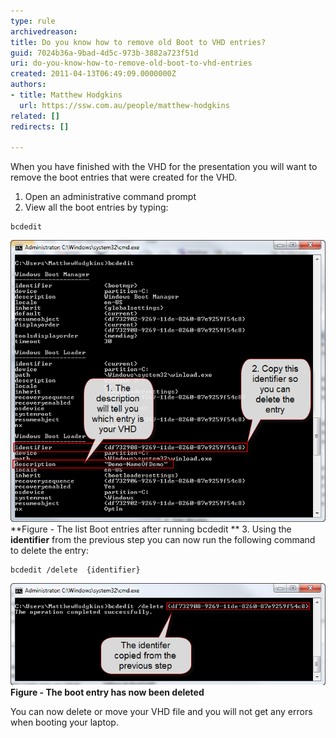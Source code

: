 ```yaml
---
type: rule
archivedreason: 
title: Do you know how to remove old Boot to VHD entries?
guid: 7024b36a-9bad-4d5c-973b-3882a723f51d
uri: do-you-know-how-to-remove-old-boot-to-vhd-entries
created: 2011-04-13T06:49:09.0000000Z
authors:
- title: Matthew Hodgkins
  url: https://ssw.com.au/people/matthew-hodgkins
related: []
redirects: []

---
```


When you have finished with the VHD for the presentation you will want to remove the boot entries that were created for the VHD.  
<!--endintro-->

1. Open an administrative command prompt
2. View all the boot entries by typing: 


```
bcdedit
```


 ![The list Boot entries after running bcdedit](fig6-listbootentries.png)
**Figure - The list Boot entries after running bcdedit
**
3. Using the  **identifier** from the previous step you can now run the following command to delete the entry:



```
bcdedit /delete  {identifier}
```


![The boot entry has now been deleted](fig7-deletingthebootentry.png)
**Figure - The boot entry has now been deleted**

 You can now delete or move your VHD file and you will not get any errors when booting your laptop.
